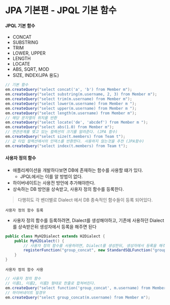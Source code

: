 # JPA 기본편 - JPQL 기본 함수

#### JPQL 기본 함수
- CONCAT
- SUBSTRING
- TRIM
- LOWER, UPPER
- LENGTH
- LOCATE
- ABS, SQRT, MOD
- SIZE, INDEX(JPA 용도)

```java
// 기본 함수
em.createQuery("select concat('a', 'b') from Member m");
em.createQuery("select substring(m.username, 2, 3) from Member m");
em.createQuery("select trim(m.username) from Member m");
em.createQuery("select lower(m.username) from Member m ");
em.createQuery("select upper(m.username) from Member m ");
em.createQuery("select length(m.username) from Member m");
// 해당 문자열의 위치를 반환
em.createQuery("select locate('de', 'abcdef') from Member m ");
em.createQuery("select abs(1.0) from Member m");
// 연관관계를 맺고 있는 컬렉션의 크기를 알려준다. (JPA 함수)
em.createQuery("select size(t.members) from Team t");
// 값 타입 컬렉션에서의 인덱스를 반환한다. 사용하지 않는것을 추천 (JPA함수)
em.createQuery("select index(t.members) from Team t");
```

#### 사용자 정의 함수
- 애플리케이션을 개발하다보면 DB에 존재하는 함수를 사용할 떄가 있다.
    - JPQL에서는 이를 알 방법이 없다.
- 하이버네이트는 사용전 방언에 추가해야한다.
- 상속하는 DB 방언을 상속받고, 사용자 정의 함수를 등록한다.

> 다행히도 각 벤더별로 Dialect 에서 DB 종속적인 함수들이 등록 되어있다.

`사용자 정의 함수 등록`
- 사용자 정의 함수를 등록하려면, Dialect를 생성해야하고, 기존에 사용하던 Dialect를 상속받은뒤 생성자에서 등록을 해주면 된다
```java
public class MyH2Dialect extends H2Dialect {
    public MyH2Dialect() {
        // 사용자 정의 함수를 사용하려면, Dialect를 생성한뒤, 생성자에서 등록을 해주어야한다.
        registerFunction("group_concat", new StandardSQLFunction("group_concat", StandardBasicTypes.STRING));
    }
}
```

`사용자 정의 함수 사용`
```java
// 사용자 정의 함수
// 이름1, 이름2, 이름3 형태로 한줄로 합쳐버린다.
em.createQuery("select function('group_concat', m.username) from Member m");
// 하이버네이트 일경우
em.createQuery("select group_concat(m.username) from Member m");
```
